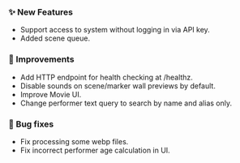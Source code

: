 ### ✨ New Features
* Support access to system without logging in via API key.
* Added scene queue.

### 🎨 Improvements
* Add HTTP endpoint for health checking at /healthz.
* Disable sounds on scene/marker wall previews by default.
* Improve Movie UI.
* Change performer text query to search by name and alias only.

### 🐛 Bug fixes
* Fix processing some webp files.
* Fix incorrect performer age calculation in UI.
